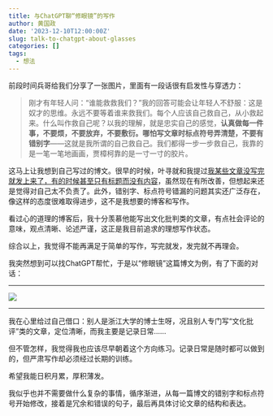 ```yaml
---
title: 与ChatGPT聊“修眼镜”的写作
author: 黄国政
date: '2023-12-10T12:00:00Z'
slug: talk-to-chatgpt-about-glasses
categories: []
tags:
  - 想法
---
```


<!--more-->

前段时间兵哥给我们分享了一张图片，里面有一段话很有启发性与穿透力：

> 刚才有年轻人问：“谁能救救我们？”我的回答可能会让年轻人不舒服：这是奴才的思维。永远不要等着谁来救我们。每个人应该自己救自己，从小救起来。什么叫作救自己呢？以我的理解，就是忠实自己的感觉，**认真做每一件事，不要烦，不要放弃，不要敷衍。哪怕写文章时标点符号弄清楚，不要有错别字**——这就是我所谓的自己救自己。我们都得一步一步救自己，我靠的是一笔一笔地画画，贾樟柯靠的是一寸一寸的胶片。

这马上让我想到自己写过的博文。很早的时候，叶寻就和我提过[我某些文章没写完就发上来了，有的时候甚至只有标题而没有内容](https://github.com/residualsun1/Residualsun/discussions/17)，虽然现在有所改善，但想起来还是觉得对自己太不负责了。此外，错别字、标点符号错漏的问题其实还广泛存在，像这样的态度很难取得进步，这不是我想要的博客和写作。

看过心的道理的博客后，我十分羡慕他能写出文化批判类的文章，有点社会评论的意味，观点清晰、论述严谨，这正是我目前追求的理想写作状态。

综合以上，我觉得不能再满足于简单的写作，写完就发，发完就不再理会。

我突然想到可以找ChatGPT帮忙，于是以“修眼镜”这篇博文为例，有了下面的对话：

---

![](/images/posts/2023/12/12-10-talk-to-chatgpt.png)

---

我在心里给过自己借口：别人是浙江大学的博士生呀，况且别人专门写“文化批评”类的文章，定位清晰，而我主要是记录日常……

但不管怎样，我觉得我也应该尽早朝着这个方向练习。记录日常是随时都可以做到的，但严肃写作却必须经过长期的训练。

希望我能日积月累，厚积薄发。

我似乎也并不需要做什么复杂的事情，循序渐进，从每一篇博文的错别字和标点符号开始修改，接着是冗余和错误的句子，最后再具体讨论文章的结构和表达。